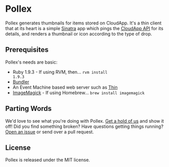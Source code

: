 # Pollex

Pollex generates thumbnails for items stored on CloudApp. It's a thin client 
that at its heart is a simple [Sinatra] app which pings 
the [CloudApp API] for its details, and renders a thumbnail or icon according 
to the type of drop.

[sinatra]:      https://github.com/sinatra/sinatra
[cloudapp api]: http://developer.getcloudapp.com/view-item

## Prerequisites

Pollex's needs are basic:

* Ruby 1.9.3 - If using RVM, then... <code>rvm install 1.9.3</code>
* [Bundler]
* An Event Machine based web server such as [Thin]
* [ImageMagick] - If using Homebrew... <code>brew install imagemagick</code>


[thin]:         http://code.macournoyer.com/thin/
[bundler]:      https://github.com/carlhuda/bundler
[imagemagick]:  http://www.imagemagick.org/

## Parting Words

We'd love to see what you're doing with Pollex. [Get a hold of us][twitter] and
show it off! Did you find something broken? Have questions getting things
running? [Open an issue][issue] or send over a pull request.


[twitter]: http://twitter.com/cloudapp
[issue]:   https://github.com/cloudapp/pollex/issues


## License

Pollex is released under the MIT license.
